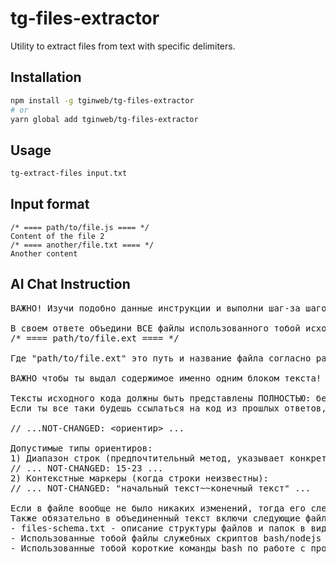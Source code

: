 # tg-files-extractor

Utility to extract files from text with specific delimiters.

## Installation

```bash
npm install -g tginweb/tg-files-extractor
# or
yarn global add tginweb/tg-files-extractor
```

## Usage

```bash
tg-extract-files input.txt
```

## Input format

```
/* ==== path/to/file.js ==== */
Content of the file 2
/* ==== another/file.txt ==== */
Another content
```

## AI Chat Instruction
<pre>
ВАЖНО! Изучи подобно данные инструкции и выполни шаг-за шагом в точности: 

В своем ответе объедини ВСЕ файлы использованного тобой исходного кода как общий текст с разделителями вида:
/* ==== path/to/file.ext ==== */
 
Где "path/to/file.ext" это путь и название файла согласно разработанной тобой структуре проекта.

ВАЖНО чтобы ты выдал содержимое именно одним блоком текста! Важно чтобы ты оформил единый текст также как ты оформляешь любой код исходников (в блоке с кнопками Copy и Download).

Тексты исходного кода должны быть представлены ПОЛНОСТЬЮ: без пропусков и отсылок на прошлые ответы! 
Если ты все таки будешь ссылаться на код из прошлых ответов, тогда ставь метку вместо пропущенных блоков кода следующего формата:

// ...NOT-CHANGED: <ориентир> ... 

Допустимые типы ориентиров:
1) Диапазон строк (предпочтительный метод, указывает конкретные строки из предыдущей версии файла, нумерация начинается с 1):
// ... NOT-CHANGED: 15-23 ...
2) Контекстные маркеры (когда строки неизвестны):
// ... NOT-CHANGED: "начальный текст~~конечный текст" ...

Если в файле вообще не было никаких изменений, тогда его следует пропустить из общего текста.  
Также обязательно в объединенный текст включи следующие файлы на основе текущей структуры проекта:
- files-schema.txt - описание структуры файлов и папок в виде acsii дерева
- Использованные тобой файлы служебных скриптов bash/nodejs (если такие будут) размести в отдельном каталоге scripts с наименованими по смыслу
- Использованные тобой короткие команды bash по работе с проектом (например "npm install & npm run build") - размести в виде файлов в каталоге bash с наименованиями по смыслу
</pre>

